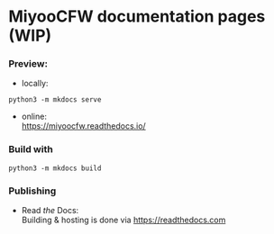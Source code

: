 # MiyooCFW documentation pages (WIP)

### Preview:

- locally:
```
python3 -m mkdocs serve
```
- online:  
https://miyoocfw.readthedocs.io/


### Build with
```
python3 -m mkdocs build
```
### Publishing

- Read _the_ Docs:  
Building & hosting is done via https://readthedocs.com